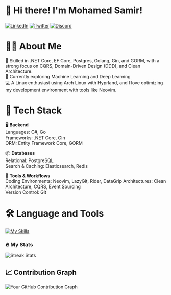 # 👋 Hi there! I'm Mohamed Samir!

###

[![LinkedIn](https://img.shields.io/static/v1?message=LinkedIn&logo=linkedin&label=&color=0077B5&logoColor=white&labelColor=&style=for-the-badge)](https://www.linkedin.com/in/mohamed-samir-a770a722a/)
[![Twitter](https://img.shields.io/static/v1?message=Twitter&logo=twitter&label=&color=1DA1F2&logoColor=white&labelColor=&style=for-the-badge)](https://x.com/yxu173)
[![Discord](https://img.shields.io/static/v1?message=Discord&logo=discord&label=&color=7289DA&logoColor=white&labelColor=&style=for-the-badge)](https://discord.com/users/725534251071570092)

###



###

# 👩‍💻 About Me

🚀 Skilled in .NET Core, EF Core, Postgres, Golang, Gin, and GORM, with a strong focus on CQRS, Domain-Driven Design (DDD), and Clean Architecture.  
🔬 Currently exploring Machine Learning and Deep Learning  
💻 A Linux enthusiast using Arch Linux with Hyprland, and I love optimizing my development environment with tools like Neovim.





# 🚀 Tech Stack

🖥️ **Backend**  
Languages: C#, Go  
Frameworks: .NET Core, Gin  
ORM: Entity Framework Core, GORM  

📦 **Databases**  
Relational: PostgreSQL  
Search & Caching: Elasticsearch, Redis  

🔧 **Tools & Workflows**  
Coding Environments: Neovim, LazyGit, Rider, DataGrip 
Architectures: Clean Architecture, CQRS, Event Sourcing  
Version Control: Git  







# 🛠 Language and Tools

[![My Skills](https://skillicons.dev/icons?i=dotnet,cs,cpp,docker,git,github,go,postgres,redis,vim,rust,neovim,neovim,graphql,postman,python,rust)](https://skillicons.dev)



### 🔥 My Stats

![Streak Stats](https://streak-stats.demolab.com?user=yxu173&locale=en&mode=daily&theme=dark&hide_border=false&border_radius=5&order=3)


## 📈 Contribution Graph
![Your GitHub Contribution Graph](https://github-readme-activity-graph.vercel.app/graph?username=yxu173&theme=react-dark&bg_color=20232a&hide_border=true)
